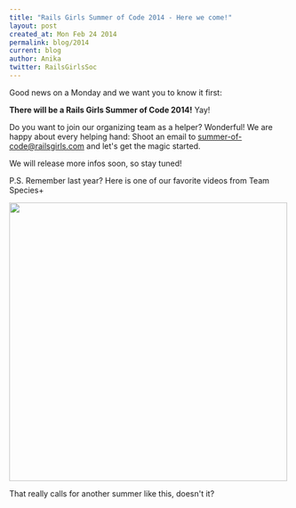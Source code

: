 ```yaml
---
title: "Rails Girls Summer of Code 2014 - Here we come!"
layout: post
created_at: Mon Feb 24 2014
permalink: blog/2014
current: blog
author: Anika
twitter: RailsGirlsSoc
---
```


Good news on a Monday and we want you to know it first:

**There will be a Rails Girls Summer of Code 2014!** Yay!

Do you want to join our organizing team as a helper? Wonderful! We are happy about every helping hand: Shoot an email to [summer-of-code@railsgirls.com](mailto:summer-of-code@railsgirls.com) and let's get the magic started. 

We will release more infos soon, so stay tuned!

P.S. Remember last year? Here is one of our favorite videos from Team Species+

<a href="http://vimeo.com/78348473"><img src="https://f.cloud.github.com/assets/1711357/2243866/12ce0ba2-9d35-11e3-918f-ffa916e28fba.png" width="500" /></a>

That really calls for another summer like this, doesn't it?
